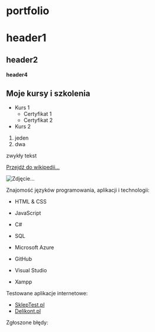 # portfolio

# header1
## header2
#### header4

## Moje kursy i szkolenia
  - Kurs 1
    - Certyfikat 1
    - Certyfikat 2
  - Kurs 2
1. jeden
2. dwa

zwykły tekst

[Przejdź do wikipedii...](https://www.wikipedia.org)

![Zdjęcie...](https://wikipedia.org/portal/wikipedia.org/assets/img/Wikipedia-logo-v2@1.5x.png)

Znajomość języków programowania, aplikacji i technologii:
  - HTML & CSS
  - JavaScript
  - C#
  - SQL

  - Microsoft Azure
  - GitHub
  - Visual Studio
  - Xampp

Testowane aplikacje internetowe:
 - [SklepTest.pl](https://skleptest.pl)
 - [Delikont.pl](https://delikont.pl)

Zgłoszone błędy:


